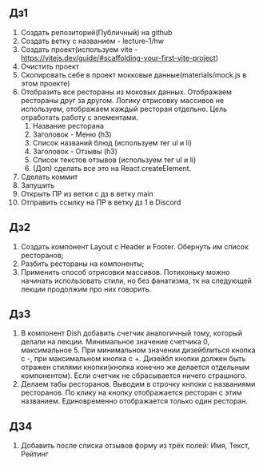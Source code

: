 ## Дз1

1. Создать репозиторий(Публичный) на github
2. Создать ветку с названием - lecture-1/hw
3. Создать проект(используем vite - https://vitejs.dev/guide/#scaffolding-your-first-vite-project)
4. Очистить проект
5. Скопировать себе в проект мокковые данные(materials/mock.js в этом проекте)
6. Отобразить все рестораны из моковых данных. Отображаем рестораны друг за другом. Логику отрисовку массивов не используем, отображаем каждый ресторан отдельно. Цель отработать работу с элементами.
    1. Название ресторана
    2. Заголовок - Меню (h3)
    3. Список названий блюд (используем тег ul и li)
    4. Заголовок - Отзывы (h3)
    5. Список текстов отзывов (используем тег ul и li)
    6. (Доп) сделать все это на React.createElement.
7. Сделать коммит
8. Запушить
9. Открыть ПР из ветки с дз в ветку main
10. Отправить ссылку на ПР в ветку дз 1 в Discord

## Дз2

1. Создать компонент Layout с Header и Footer. Обернуть им список ресторанов;
2. Разбить рестораны на компоненты;
3. Применить способ отрисовки массивов.
   Потихоньку можно начинать использовать стили, но без фанатизма, тк на следующей лекции продолжим про них говорить.

## Дз3

1. В компонент Dish добавить счетчик аналогичный тому, который делали на лекции. Минимальное значение счетчика 0, максимальное 5. При минимальном значении дизейблиться кнопка с -, при максимальном кнопка с +. Дизейбл кнопки должен быть отражен стилями кнопки(кнопка конечно же делается отдельным компонентом). Если счетчик не сбрасывается ничего страшного.
2. Делаем табы ресторанов. Выводим в строчку кнпоки с названиями ресторанов. По клику на кнопку отображается ресторан с этим названием. Единовременно отображается только один ресторан.

## ДЗ4

1. Добавить после списка отзывов форму из трёх полей: Имя, Текст, Рейтинг
